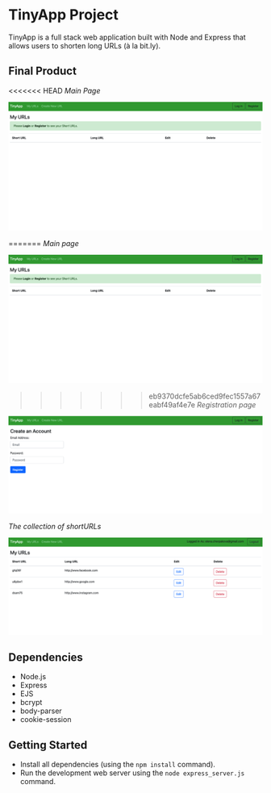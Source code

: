 # TinyApp Project

TinyApp is a full stack web application built with Node and Express that allows users to shorten long URLs (à la bit.ly).

## Final Product

<<<<<<< HEAD
*Main Page*

!["Main Page"](https://github.com/ElenaCherpakova/tinyapp/blob/2d1727c91d898d11c0b2a7f0b0f9f1a6471b44ba/docs/page01.png)

=======
*Main page*

!["Main page without an active user"](https://github.com/ElenaCherpakova/tinyapp/blob/2d1727c91d898d11c0b2a7f0b0f9f1a6471b44ba/docs/page01.png)

>>>>>>> eb9370dcfe5ab6ced9fec1557a67eabf49af4e7e
*Registration page*

!["Registration page"](https://github.com/ElenaCherpakova/tinyapp/blob/adc6610950265046b4d70c93b07a0e220baa3efc/docs/page02.png)

*The collection of shortURLs*

!["The collection of shortURLs"](https://github.com/ElenaCherpakova/tinyapp/blob/adc6610950265046b4d70c93b07a0e220baa3efc/docs/page03.png)

## Dependencies

- Node.js
- Express
- EJS
- bcrypt
- body-parser
- cookie-session

## Getting Started

- Install all dependencies (using the `npm install` command).
- Run the development web server using the `node express_server.js` command.
